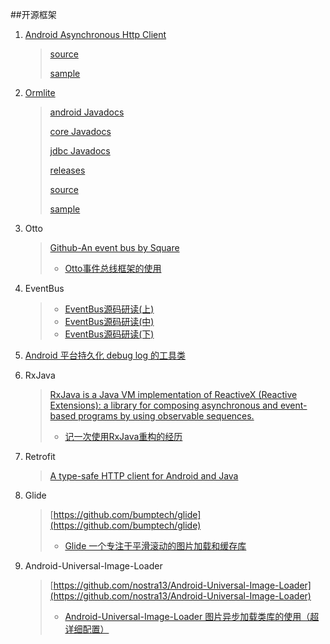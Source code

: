 ##开源框架


1. [Android Asynchronous Http Client](https://loopj.com/android-async-http/)
   
	>[source](https://github.com/loopj/android-async-http)
	>
	>[sample](https://github.com/loopj/android-async-http/tree/1.4.9/sample/src/main/java/com/loopj/android/http/sample)
   	
   
2. [Ormlite](http://ormlite.com/)

	>[android Javadocs](http://ormlite.com/javadoc/ormlite-android/)
	>
	>[core Javadocs](http://ormlite.com/javadoc/ormlite-core/)
	>
	>[jdbc Javadocs](https://github.com/j256/ormlite-jdbc)
	>
	>[releases](http://ormlite.com/releases/)
	>
	>[source](https://github.com/j256)
	>
	>[sample](http://ormlite.com/android/examples/)

3. Otto

	>[Github-An event bus by Square](https://github.com/square/otto)
	>
	>* [Otto事件总线框架的使用](http://android.jobbole.com/82217/)

4. EventBus

	>+ [EventBus源码研读(上)](http://kymjs.com/code/2015/12/12/01/)
	>+ [EventBus源码研读(中)](http://kymjs.com/code/2015/12/13/01/)
	>+ [EventBus源码研读(下)](http://kymjs.com/code/2015/12/16/01/)

5. [Android 平台持久化 debug log 的工具类](https://github.com/DozenWang/DLog)

6. RxJava
 
	>[RxJava is a Java VM implementation of ReactiveX (Reactive Extensions): a library for composing asynchronous and event-based programs by using observable sequences.](https://github.com/ReactiveX/RxJava/wiki)
	>
	>* [记一次使用RxJava重构的经历](http://xhinliang.github.io/2015/12/21/%E8%AE%B0%E4%B8%80%E6%AC%A1%E4%BD%BF%E7%94%A8RxJava%E9%87%8D%E6%9E%84%E7%9A%84%E7%BB%8F%E5%8E%86/)
7. Retrofit

	>[A type-safe HTTP client for Android and Java](http://square.github.io/retrofit/)

8. Glide

	>[https://github.com/bumptech/glide](https://github.com/bumptech/glide)
	>
	>* [Glide 一个专注于平滑滚动的图片加载和缓存库](http://www.jianshu.com/p/4a3177b57949)

9. Android-Universal-Image-Loader

	>[https://github.com/nostra13/Android-Universal-Image-Loader](https://github.com/nostra13/Android-Universal-Image-Loader)
	>
	>* [Android-Universal-Image-Loader 图片异步加载类库的使用（超详细配置）](http://blog.csdn.net/vipzjyno1/article/details/23206387)
